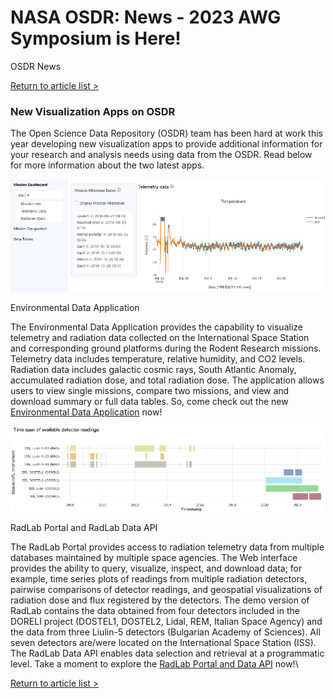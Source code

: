# NASA OSDR: News - 2023 AWG Symposium is Here!

OSDR News

[Return to article list >](broken-reference)

### New Visualization Apps on OSDR

The Open Science Data Repository (OSDR) team has been hard at work this year developing new visualization apps to provide additional information for your research and analysis needs using data from the OSDR. Read below for more information about the two latest apps.

![eda](.gitbook/assets/eda.png)

Environmental Data Application

The Environmental Data Application provides the capability to visualize telemetry and radiation data collected on the International Space Station and corresponding ground platforms during the Rodent Research missions. Telemetry data includes temperature, relative humidity, and CO2 levels. Radiation data includes galactic cosmic rays, South Atlantic Anomaly, accumulated radiation dose, and total radiation dose. The application allows users to view single missions, compare two missions, and view and download summary or full data tables. So, come check out the new [Environmental Data Application](https://visualization.osdr.nasa.gov/eda) now!

![radlab](.gitbook/assets/radlab.png)

RadLab Portal and RadLab Data API

The RadLab Portal provides access to radiation telemetry data from multiple databases maintained by multiple space agencies. The Web interface provides the ability to query, visualize, inspect, and download data; for example, time series plots of readings from multiple radiation detectors, pairwise comparisons of detector readings, and geospatial visualizations of radiation dose and flux registered by the detectors. The demo version of RadLab contains the data obtained from four detectors included in the DORELI project (DOSTEL1, DOSTEL2, Lidal, REM, Italian Space Agency) and the data from three Liulin-5 detectors (Bulgarian Academy of Sciences). All seven detectors are/were located on the International Space Station (ISS). The RadLab Data API enables data selection and retrieval at a programmatic level. Take a moment to explore the [RadLab Portal and Data API](https://visualization.osdr.nasa.gov/radlab) now!\


[Return to article list >](broken-reference)
